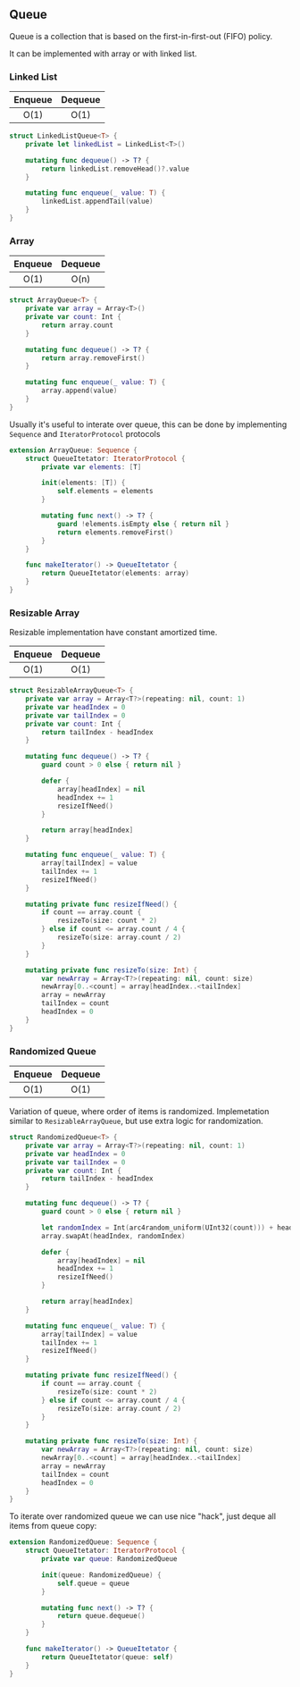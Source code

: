 ## Queue

Queue is a collection that is based on the first-in-first-out (FIFO) policy.

It can be implemented with array or with linked list.

### Linked List

Enqueue | Dequeue
:-----: | :-----:
O(1)    | O(1) 

```swift
struct LinkedListQueue<T> {
    private let linkedList = LinkedList<T>()

    mutating func dequeue() -> T? {
        return linkedList.removeHead()?.value
    }

    mutating func enqueue(_ value: T) {
        linkedList.appendTail(value)
    }
}
```

### Array

Enqueue | Dequeue
:-----: | :-----:
O(1)    | O(n) 

```swift
struct ArrayQueue<T> {
    private var array = Array<T>()
    private var count: Int {
        return array.count
    }

    mutating func dequeue() -> T? {
        return array.removeFirst()
    }

    mutating func enqueue(_ value: T) {
        array.append(value)
    }
}
```

Usually it's useful to interate over queue, this can be done by implementing `Sequence` and `IteratorProtocol` protocols

```swift
extension ArrayQueue: Sequence {
    struct QueueItetator: IteratorProtocol {
        private var elements: [T]

        init(elements: [T]) {
            self.elements = elements
        }

        mutating func next() -> T? {
            guard !elements.isEmpty else { return nil }
            return elements.removeFirst()
        }
    }

    func makeIterator() -> QueueItetator {
        return QueueItetator(elements: array)
    }
}
```

### Resizable Array

Resizable implementation have constant amortized time.

Enqueue | Dequeue
:-----: | :-----:
O(1)    | O(1) 

```swift
struct ResizableArrayQueue<T> {
    private var array = Array<T?>(repeating: nil, count: 1)
    private var headIndex = 0
    private var tailIndex = 0
    private var count: Int {
        return tailIndex - headIndex
    }

    mutating func dequeue() -> T? {
        guard count > 0 else { return nil }

        defer {
            array[headIndex] = nil
            headIndex += 1
            resizeIfNeed()
        }

        return array[headIndex]
    }

    mutating func enqueue(_ value: T) {
        array[tailIndex] = value
        tailIndex += 1
        resizeIfNeed()
    }

    mutating private func resizeIfNeed() {
        if count == array.count {
            resizeTo(size: count * 2)
        } else if count <= array.count / 4 {
            resizeTo(size: array.count / 2)
        }
    }

    mutating private func resizeTo(size: Int) {
        var newArray = Array<T?>(repeating: nil, count: size)
        newArray[0..<count] = array[headIndex..<tailIndex]
        array = newArray
        tailIndex = count
        headIndex = 0
    }
}
```

### Randomized Queue

Enqueue | Dequeue
:-----: | :-----:
O(1)    | O(1) 

Variation of queue, where order of items is randomized. Implemetation similar to `ResizableArrayQueue`, but use extra logic for randomization.

```swift
struct RandomizedQueue<T> {
    private var array = Array<T?>(repeating: nil, count: 1)
    private var headIndex = 0
    private var tailIndex = 0
    private var count: Int {
        return tailIndex - headIndex
    }

    mutating func dequeue() -> T? {
        guard count > 0 else { return nil }

        let randomIndex = Int(arc4random_uniform(UInt32(count))) + headIndex
        array.swapAt(headIndex, randomIndex)

        defer {
            array[headIndex] = nil
            headIndex += 1
            resizeIfNeed()
        }

        return array[headIndex]
    }

    mutating func enqueue(_ value: T) {
        array[tailIndex] = value
        tailIndex += 1
        resizeIfNeed()
    }

    mutating private func resizeIfNeed() {
        if count == array.count {
            resizeTo(size: count * 2)
        } else if count <= array.count / 4 {
            resizeTo(size: array.count / 2)
        }
    }

    mutating private func resizeTo(size: Int) {
        var newArray = Array<T?>(repeating: nil, count: size)
        newArray[0..<count] = array[headIndex..<tailIndex]
        array = newArray
        tailIndex = count
        headIndex = 0
    }
}
```

To iterate over randomized queue we can use nice "hack", just deque all items from queue copy:

```swift
extension RandomizedQueue: Sequence {
    struct QueueItetator: IteratorProtocol {
        private var queue: RandomizedQueue

        init(queue: RandomizedQueue) {
            self.queue = queue
        }

        mutating func next() -> T? {
            return queue.dequeue()
        }
    }

    func makeIterator() -> QueueItetator {
        return QueueItetator(queue: self)
    }
}
```